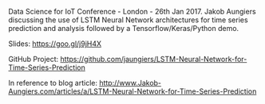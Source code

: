 Data Science for IoT Conference - London - 26th Jan 2017.
Jakob Aungiers discussing the use of LSTM Neural Network architectures for time series prediction and analysis followed by a Tensorflow/Keras/Python demo.

Slides: https://goo.gl/j9jH4X

GitHub Project: https://github.com/jaungiers/LSTM-Neural-Network-for-Time-Series-Prediction

In reference to blog article: http://www.Jakob-Aungiers.com/articles/a/LSTM-Neural-Network-for-Time-Series-Prediction